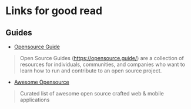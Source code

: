 # Links for good read

## Guides

- [Opensource Guide][OSG]

> Open Source Guides (https://opensource.guide/) are a collection of resources for individuals, communities, and companies who want to learn how to run and contribute to an open source project.

- [Awesome Opensource][AOS]

> Curated list of awesome open source crafted web & mobile applications












<!-- Links/Refs -->
[OSG]: https://github.com/github/opensource.guide
[AOS]: https://github.com/unicodeveloper/awesome-opensource-apps